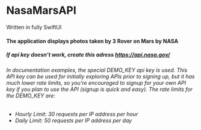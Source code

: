 # NasaMarsAPI
Written in fully SwiftUI
<h4>The application displays photos taken by 3 Rover on Mars by NASA</h4>
<h5>If api key doesn’t work, create this adress <a href="url">https://api.nasa.gov/<a/><h5>
<h6>In documentation examples, the special DEMO_KEY api key is used. This API key can be used for initially exploring APIs prior to signing up, but it has much lower rate limits, so you’re encouraged to signup for your own API key if you plan to use the API (signup is quick and easy). The rate limits for the DEMO_KEY are:</h6>

<h6>
<ul>
  <li>Hourly Limit: 30 requests per IP address per hour</li>
  <li>Daily Limit: 50 requests per IP address per day</li>
</ul></h6>

